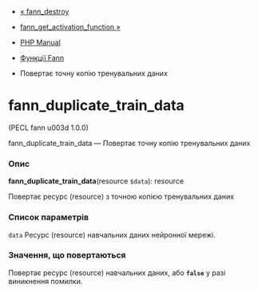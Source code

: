 - [« fann_destroy](function.fann-destroy.md)
- [fann_get_activation_function
»](function.fann-get-activation-function.md)

- [PHP Manual](index.md)
- [Функції Fann](ref.fann.md)
- Повертає точну копію тренувальних даних

# fann_duplicate_train_data

(PECL fann u003d 1.0.0)

fann_duplicate_train_data — Повертає точну копію тренувальних даних

### Опис

**fann_duplicate_train_data**(resource `$data`): resource

Повертає ресурс (resource) з точною копією тренувальних даних

### Список параметрів

`data`
Ресурс (resource) навчальних даних нейронної мережі.

### Значення, що повертаються

Повертає ресурс (resource) навчальних даних, або **`false`** у разі
виникнення помилки.
